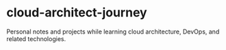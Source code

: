 # cloud-architect-journey
Personal notes and projects while learning cloud architecture, DevOps, and related technologies.
